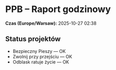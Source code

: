 # PPB – Raport godzinowy
**Czas (Europe/Warsaw):** 2025-10-27 02:38

## Status projektów
- Bezpieczny Pieszy — OK
- Zwolnij przy przejściu — OK
- Odblask ratuje życie — OK

